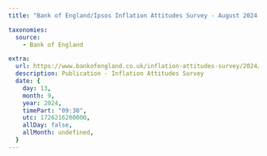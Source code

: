 ```yaml
---
title: "Bank of England/Ipsos Inflation Attitudes Survey - August 2024 (to be published at 9.30am)"

taxonomies:
  source:
    - Bank of England

extra:
  url: https://www.bankofengland.co.uk/inflation-attitudes-survey/2024/august-2024
  description: Publication - Inflation Attitudes Survey
  date: {
    day: 13,
    month: 9,
    year: 2024,
    timePart: "09:30",
    utc: 1726216200000,
    allDay: false,
    allMonth: undefined,
  }
---
```

